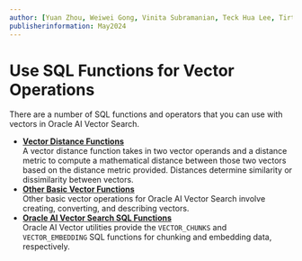 ```yaml
---
author: [Yuan Zhou, Weiwei Gong, Vinita Subramanian, Teck Hua Lee, Tirthankar Lahiri, Shasank Chavan, Sebastian DeLaHoz, Roger Ford, Rohan Aggarwal, Mark Hornick, Malavika S P, Harichandan Roy, George Krupka, Doug Hood, Dinesh Das, David Jiang, Boriana Milenova, Bonnie Xia, Aurosish Mishra, Angela Amor, Agnivo Saha, Aleksandra Czarlinska, Ramya P, Usha Krishnamurthy, Tulika Das, Suresh Rajan, Sarika Surampudi, Sarah Hirschfeld, Prakash Jashnani, Jody Glover, Jessica True, Mamata Basapur, Maitreyee Chaliha, Gunjan Jain, Frederick Kush, Douglas Williams, Binika Kumar, Jean-Francois Verrier]
publisherinformation: May2024
---
```


# Use SQL Functions for Vector Operations

There are a number of SQL functions and operators that you can use with vectors in Oracle AI Vector Search.

-   **[Vector Distance Functions](GUID-8667D062-8084-4E55-8BD7-2C84E05F52FA.md)**  
A vector distance function takes in two vector operands and a distance metric to compute a mathematical distance between those two vectors based on the distance metric provided. Distances determine similarity or dissimilarity between vectors.
-   **[Other Basic Vector Functions](GUID-DC9AFA58-8D18-4419-9BF7-18A788B66EE4.md)**  
Other basic vector operations for Oracle AI Vector Search involve creating, converting, and describing vectors.
-   **[Oracle AI Vector Search SQL Functions](GUID-7671F77D-5C3E-455D-BC75-D966A33FDCD2.md)**  
Oracle AI Vector utilities provide the `VECTOR_CHUNKS` and `VECTOR_EMBEDDING` SQL functions for chunking and embedding data, respectively.

